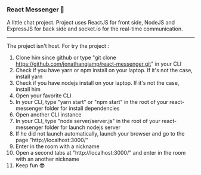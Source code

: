 ### React Messenger 💬

A little chat project.
Project uses ReactJS for front side, NodeJS and ExpressJS for back side and socket.io for the real-time communication.

---

The project isn't host. For try the project :
1. Clone him since github or type "git clone https://github.com/jonathangiamp/react-messenger.git" in your CLI
2. Check if you have yarn or npm install on your laptop. If it's not the case, install yarn
3. Check if you have nodejs install on your laptop. If it's not the case, install him
4. Open your favorite CLI
5. In your CLI, type "yarn start" or "npm start" in the root of your react-messenger folder for install dependencies
6. Open another CLI instance
7. In your CLI, type "node server/server.js" in the root of your react-messenger folder for launch nodejs server
8. If he did not launch automatically, launch your browser and go to the page "http://localhost:3000/"
9. Enter in the room with a nickname
10. Open a second tabs at "http://localhost:3000/" and enter in the room with an another nickname
11. Keep fun 😎